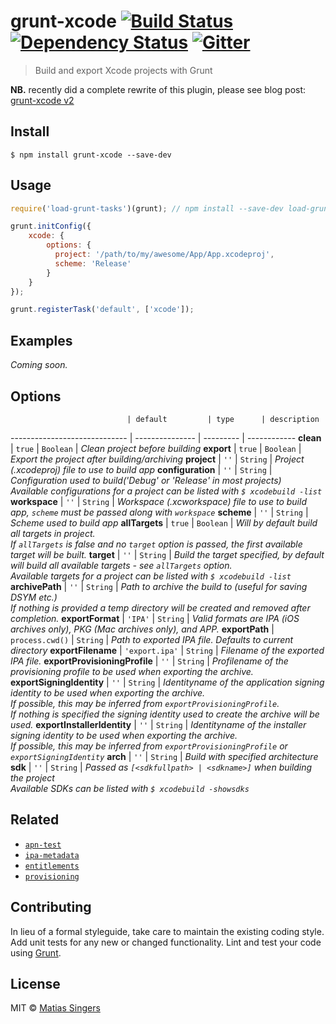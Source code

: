 # grunt-xcode [![Build Status](http://img.shields.io/travis/matiassingers/grunt-xcode.svg?style=flat-square)](https://travis-ci.org/matiassingers/grunt-xcode) [![Dependency Status](http://img.shields.io/gemnasium/matiassingers/grunt-xcode.svg?style=flat-square)](https://gemnasium.com/matiassingers/grunt-xcode) [![Gitter](http://img.shields.io/badge/chat-online-brightgreen.svg?style=flat-square)](https://gitter.im/matiassingers/grunt-xcode)
> Build and export Xcode projects with Grunt

**NB.** recently did a complete rewrite of this plugin, please see blog post: [grunt-xcode v2](http://mts.io/2014/10/01/release-grunt-xcode-v2/)

## Install
```shell
$ npm install grunt-xcode --save-dev
```

## Usage
```js
require('load-grunt-tasks')(grunt); // npm install --save-dev load-grunt-tasks

grunt.initConfig({
    xcode: {
        options: {
          project: '/path/to/my/awesome/App/App.xcodeproj',
          scheme: 'Release'
        }
    }
});

grunt.registerTask('default', ['xcode']);
```

## Examples
*Coming soon.*

## Options
                              | default         | type      | description
----------------------------- | --------------- | --------- | ------------
**clean**                     | `true`          | `Boolean` | *Clean project before building*
**export**                    | `true`          | `Boolean` | *Export the project after building/archiving*
**project**                   | `''`            | `String`  | *Project (.xcodeproj) file to use to build app*
**configuration**             | `''`            | `String`  | *Configuration used to build('Debug' or 'Release' in most projects)<br>Available configurations for a project can be listed with `$ xcodebuild -list`*
**workspace**                 | `''`            | `String`  | *Workspace (.xcworkspace) file to use to build app, `scheme` must be passed along with `workspace`*
**scheme**                    | `''`            | `String`  | *Scheme used to build app*
**allTargets**                | `true`          | `Boolean` | *Will by default build all targets in project.<br>If `allTargets` is false and no `target` option is passed, the first available target will be built.*
**target**                    | `''`            | `String`  | *Build the target specified, by default will build all available targets - see `allTargets` option.<br>Available targets for a project can be listed with `$ xcodebuild -list`*
**archivePath**               | `''`            | `String`  | *Path to archive the build to (useful for saving DSYM etc.)<br>If nothing is provided a temp directory will be created and removed after completion.*
**exportFormat**              | `'IPA'`         | `String`  | *Valid formats are IPA (iOS archives only), PKG (Mac archives only), and APP.*
**exportPath**                | `process.cwd()` | `String`  | *Path to exported IPA file. Defaults to current directory*
**exportFilename**            | `'export.ipa'`  | `String`  | *Filename of the exported IPA file.*
**exportProvisioningProfile** | `''`            | `String`  | *Profilename of the provisioning profile to be used when exporting the archive.*
**exportSigningIdentity**     | `''`            | `String`  | *Identityname of the application signing identity to be used when exporting the archive.<br>If possible, this may be inferred from `exportProvisioningProfile`.<br>If nothing is specified the signing identity used to create the archive will be used.*
**exportInstallerIdentity**   | `''`            | `String`  | *Identityname of the installer signing identity to be used when exporting the archive.<br>If possible, this may be inferred from `exportProvisioningProfile` or `exportSigningIdentity`*
**arch**                      | `''`            | `String`  | *Build with specified architecture*
**sdk**                       | `''`            | `String`  | *Passed as `[<sdkfullpath> | <sdkname>]` when building the project<br>Available SDKs can be listed with `$ xcodebuild -showsdks`*

## Related
- [`apn-test`](https://github.com/matiassingers/apn-test)
- [`ipa-metadata`](https://github.com/matiassingers/ipa-metadata)
- [`entitlements`](https://github.com/matiassingers/entitlements)
- [`provisioning`](https://github.com/matiassingers/provisioning)

## Contributing
In lieu of a formal styleguide, take care to maintain the existing coding style. Add unit tests for any new or changed functionality. Lint and test your code using [Grunt](http://gruntjs.com/).

## License

MIT © [Matias Singers](http://mts.io)
